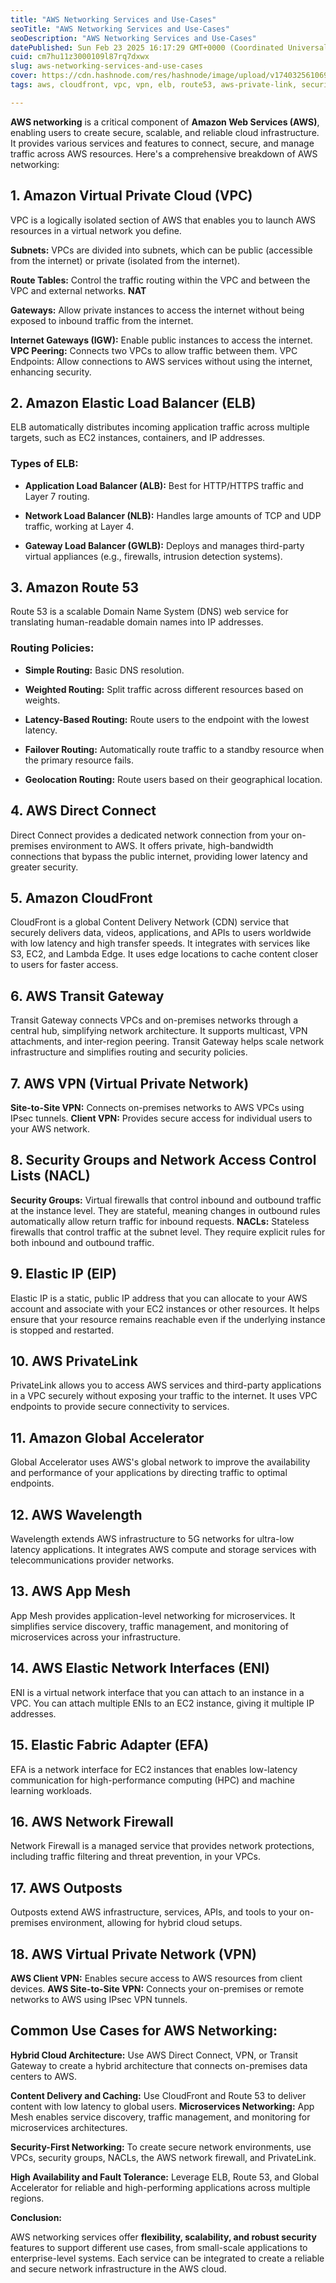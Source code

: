 ```yaml
---
title: "AWS Networking Services and Use-Cases"
seoTitle: "AWS Networking Services and Use-Cases"
seoDescription: "AWS Networking Services and Use-Cases"
datePublished: Sun Feb 23 2025 16:17:29 GMT+0000 (Coordinated Universal Time)
cuid: cm7hu11z3000109l87rq7dxwx
slug: aws-networking-services-and-use-cases
cover: https://cdn.hashnode.com/res/hashnode/image/upload/v1740325610694/ae363aea-d384-4a6b-9bd9-f8d713fefa47.jpeg
tags: aws, cloudfront, vpc, vpn, elb, route53, aws-private-link, securitygroups, aws-networking, transit-gateway, aws-elastic-ip, globalaccelerator, aws-direct-connect, aws-wavelength, aws-nacl

---
```


**AWS networking** is a critical component of **Amazon Web Services (AWS)**, enabling users to create secure, scalable, and reliable cloud infrastructure. It provides various services and features to connect, secure, and manage traffic across AWS resources. Here's a comprehensive breakdown of AWS networking:

## 1\. Amazon Virtual Private Cloud (VPC)

VPC is a logically isolated section of AWS that enables you to launch AWS resources in a virtual network you define.

**Subnets:** VPCs are divided into subnets, which can be public (accessible from the internet) or private (isolated from the internet).

**Route Tables:** Control the traffic routing within the VPC and between the VPC and external networks. **NAT**

**Gateways:** Allow private instances to access the internet without being exposed to inbound traffic from the internet.

**Internet Gateways (IGW):** Enable public instances to access the internet. **VPC Peering:** Connects two VPCs to allow traffic between them. VPC Endpoints: Allow connections to AWS services without using the internet, enhancing security.

## 2\. Amazon Elastic Load Balancer (ELB)

ELB automatically distributes incoming application traffic across multiple targets, such as EC2 instances, containers, and IP addresses.

### Types of ELB:

* **Application Load Balancer (ALB):** Best for HTTP/HTTPS traffic and Layer 7 routing.
    
* **Network Load Balancer (NLB):** Handles large amounts of TCP and UDP traffic, working at Layer 4.
    
* **Gateway Load Balancer (GWLB):** Deploys and manages third-party virtual appliances (e.g., firewalls, intrusion detection systems).
    

## 3\. Amazon Route 53

Route 53 is a scalable Domain Name System (DNS) web service for translating human-readable domain names into IP addresses.

### Routing Policies:

* **Simple Routing:** Basic DNS resolution.
    
* **Weighted Routing:** Split traffic across different resources based on weights.
    
* **Latency-Based Routing:** Route users to the endpoint with the lowest latency.
    
* **Failover Routing:** Automatically route traffic to a standby resource when the primary resource fails.
    
* **Geolocation Routing:** Route users based on their geographical location.
    

## 4\. AWS Direct Connect

Direct Connect provides a dedicated network connection from your on-premises environment to AWS. It offers private, high-bandwidth connections that bypass the public internet, providing lower latency and greater security.

## 5\. Amazon CloudFront

CloudFront is a global Content Delivery Network (CDN) service that securely delivers data, videos, applications, and APIs to users worldwide with low latency and high transfer speeds. It integrates with services like S3, EC2, and Lambda Edge. It uses edge locations to cache content closer to users for faster access.

## 6\. AWS Transit Gateway

Transit Gateway connects VPCs and on-premises networks through a central hub, simplifying network architecture. It supports multicast, VPN attachments, and inter-region peering. Transit Gateway helps scale network infrastructure and simplifies routing and security policies.

## 7\. AWS VPN (Virtual Private Network)

**Site-to-Site VPN:** Connects on-premises networks to AWS VPCs using IPsec tunnels. **Client VPN:** Provides secure access for individual users to your AWS network.

## 8\. Security Groups and Network Access Control Lists (NACL)

**Security Groups:** Virtual firewalls that control inbound and outbound traffic at the instance level. They are stateful, meaning changes in outbound rules automatically allow return traffic for inbound requests. **NACLs:** Stateless firewalls that control traffic at the subnet level. They require explicit rules for both inbound and outbound traffic.

## 9\. Elastic IP (EIP)

Elastic IP is a static, public IP address that you can allocate to your AWS account and associate with your EC2 instances or other resources. It helps ensure that your resource remains reachable even if the underlying instance is stopped and restarted.

## 10\. AWS PrivateLink

PrivateLink allows you to access AWS services and third-party applications in a VPC securely without exposing your traffic to the internet. It uses VPC endpoints to provide secure connectivity to services.

## 11\. Amazon Global Accelerator

Global Accelerator uses AWS's global network to improve the availability and performance of your applications by directing traffic to optimal endpoints.

## 12\. AWS Wavelength

Wavelength extends AWS infrastructure to 5G networks for ultra-low latency applications. It integrates AWS compute and storage services with telecommunications provider networks.

## 13\. AWS App Mesh

App Mesh provides application-level networking for microservices. It simplifies service discovery, traffic management, and monitoring of microservices across your infrastructure.

## 14\. AWS Elastic Network Interfaces (ENI)

ENI is a virtual network interface that you can attach to an instance in a VPC. You can attach multiple ENIs to an EC2 instance, giving it multiple IP addresses.

## 15\. Elastic Fabric Adapter (EFA)

EFA is a network interface for EC2 instances that enables low-latency communication for high-performance computing (HPC) and machine learning workloads.

## 16\. AWS Network Firewall

Network Firewall is a managed service that provides network protections, including traffic filtering and threat prevention, in your VPCs.

## 17\. AWS Outposts

Outposts extend AWS infrastructure, services, APIs, and tools to your on-premises environment, allowing for hybrid cloud setups.

## 18\. AWS Virtual Private Network (VPN)

**AWS Client VPN:** Enables secure access to AWS resources from client devices. **AWS Site-to-Site VPN:** Connects your on-premises or remote networks to AWS using IPsec VPN tunnels.

## Common Use Cases for AWS Networking:

**Hybrid Cloud Architecture:** Use AWS Direct Connect, VPN, or Transit Gateway to create a hybrid architecture that connects on-premises data centers to AWS.

**Content Delivery and Caching:** Use CloudFront and Route 53 to deliver content with low latency to global users. **Microservices Networking:** App Mesh enables service discovery, traffic management, and monitoring for microservices architectures.

**Security-First Networking:** To create secure network environments, use VPCs, security groups, NACLs, the AWS network firewall, and PrivateLink.

**High Availability and Fault Tolerance:** Leverage ELB, Route 53, and Global Accelerator for reliable and high-performing applications across multiple regions.

**Conclusion:**

AWS networking services offer **flexibility, scalability, and robust security** features to support different use cases, from small-scale applications to enterprise-level systems. Each service can be integrated to create a reliable and secure network infrastructure in the AWS cloud.